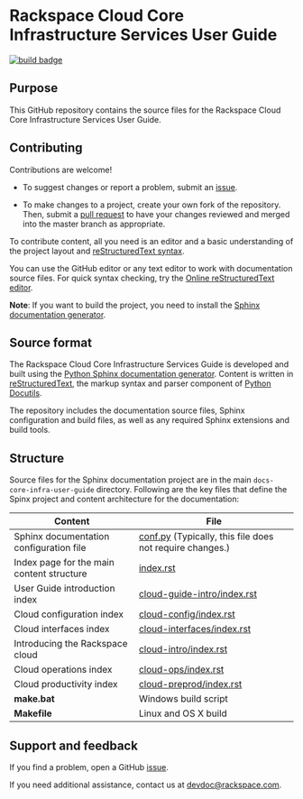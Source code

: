 # Rackspace Cloud Core Infrastructure Services User Guide

[![build badge](https://build.developer.rackspace.com/rackerlabs/docs-core-infra-user-guide/badge?branch=master)](https://build.developer.rackspace.com/rackerlabs/docs-core-infra-user-guide/)
## Purpose

This GitHub repository contains the source files for the Rackspace Cloud Core Infrastructure Services User Guide.

## Contributing

Contributions are welcome!

* To suggest changes or report a problem, submit an [issue](https://github.com/rackerlabs/docs-core-infra-user-guide/issues).

* To make changes to a project, create your own fork of the repository. Then, submit a [pull request](https://github.com/rackerlabs/docs-core-infra-user-guide/compare?expand=1) to have your changes reviewed and merged into the master branch as appropriate.

To contribute content, all you need is an editor and a basic understanding of the project layout and [reStructuredText syntax](http://sphinx-doc.org/rest.html).

You can use the GitHub editor or any text editor to work with documentation source files. For quick syntax checking, try the [Online reStructuredText editor](http://rst.ninjs.org/).

**Note**: If you want to build the project, you need to install the [Sphinx documentation generator](http://www.sphinx-doc.org/en/stable/install.html).

## Source format

The Rackspace Cloud Core Infrastructure Services Guide is developed and built using the [Python Sphinx documentation generator](http://sphinx-doc.org/). Content is written in [reStructuredText](http://sphinx-doc.org/rest.html), the markup syntax and parser component of [Python Docutils](http://docutils.sourceforge.net/index.html).

The repository includes the documentation source files, Sphinx configuration and build files, as well as any required Sphinx extensions and build tools.

## Structure

Source files for the Sphinx documentation project are in the main `docs-core-infra-user-guide` directory. Following are the key files that define the Spinx project and content architecture for the documentation:

| Content | File |
|---|---|
| Sphinx documentation configuration file | [conf.py](https://github.com/rackerlabs/docs-core-infra-user-guide/blob/master/conf.py) (Typically, this file does not require changes.) |
| Index page for the main content structure | [index.rst](https://github.com/rackerlabs/docs-core-infra-user-guide/blob/master/index.rst) |
|User Guide introduction index | [cloud-guide-intro/index.rst](https://github.com/rackerlabs/docs-core-infra-user-guide/blob/master/cloud-guide-intro/index.rst) |
| Cloud configuration index | [cloud-config/index.rst](https://github.com/rackerlabs/docs-core-infra-user-guide/blob/master/cloud-config/index.rst) |
| Cloud interfaces index | [cloud-interfaces/index.rst](https://github.com/rackerlabs/docs-core-infra-user-guide/blob/master/cloud-interfaces/index.rst) |
| Introducing the Rackspace cloud | [cloud-intro/index.rst](https://github.com/rackerlabs/docs-core-infra-user-guide/blob/master/cloud-intro/index.rst) |
| Cloud operations index | [cloud-ops/index.rst](https://github.com/rackerlabs/docs-core-infra-user-guide/blob/master/cloud-ops/index.rst) |
| Cloud productivity index | [cloud-preprod/index.rst](https://github.com/rackerlabs/docs-core-infra-user-guide/blob/master/cloud-preprod/index.rst) |
| **make.bat** | Windows build script |
| **Makefile** | Linux and OS X build |

## Support and feedback

If you find a problem, open a GitHub [issue](https://github.com/rackerlabs/docs-core-infra-user-guide/issues).

If you need additional assistance, contact us at <devdoc@rackspace.com>.
